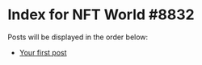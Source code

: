 # Index for NFT World #8832
Posts will be displayed in the order below:

- [Your first post](./001-first.md)

